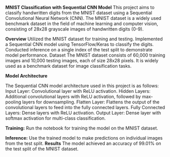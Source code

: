 **MNIST Classification with Sequential CNN Model**
This project aims to classify handwritten digits from the MNIST dataset using a Sequential Convolutional Neural Network (CNN). The MNIST dataset is a widely used benchmark dataset in the field of machine learning and computer vision, consisting of 28x28 grayscale images of handwritten digits (0-9).

**Overview**
Utilized the MNIST dataset for training and testing.
Implemented a Sequential CNN model using TensorFlow/Keras to classify the digits.
Conducted inference on a single index of the test split to demonstrate model performance.
Dataset
The MNIST dataset consists of 60,000 training images and 10,000 testing images, each of size 28x28 pixels. It is widely used as a benchmark dataset for image classification tasks.

**Model Architecture**

The Sequential CNN model architecture used in this project is as follows:
Input Layer: Convolutional layer with ReLU activation.
Hidden Layers: Additional convolutional layers with ReLU activation, followed by max-pooling layers for downsampling.
Flatten Layer: Flattens the output of the convolutional layers to feed into the fully connected layers.
Fully Connected Layers: Dense layers with ReLU activation.
Output Layer: Dense layer with softmax activation for multi-class classification.

**Training:**
Run the notebook for training the model on the MNIST dataset.

**Inference:**
Use the trained model to make predictions on individual images from the test split.
**Results**
The model achieved an accuracy of 99.01% on the test split of the MNIST dataset.
